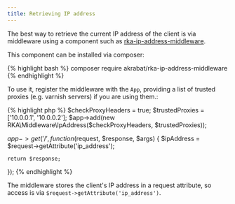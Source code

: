 ```yaml
---
title: Retrieving IP address
---
```


The best way to retrieve the current IP address of the client is via middleware using
a component such as [rka-ip-address-middleware](https://github.com/akrabat/rka-ip-address-middleware).

This component can be installed via composer:

{% highlight bash %}
composer require akrabat/rka-ip-address-middleware
{% endhighlight %}

To use it, register the middleware with the <code>App</code>, providing a list
of trusted proxies (e.g. varnish servers) if you are using them.:

{% highlight php %}
$checkProxyHeaders = true;
$trustedProxies = ['10.0.0.1', '10.0.0.2'];
$app->add(new RKA\Middleware\IpAddress($checkProxyHeaders, $trustedProxies));

$app->get('/', function ($request, $response, $args) {
    $ipAddress = $request->getAttribute('ip_address');

    return $response;
});
{% endhighlight %}

The middleware stores the client's IP address in a request attribute, so access
is via <code>$request->getAttribute('ip_address')</code>.